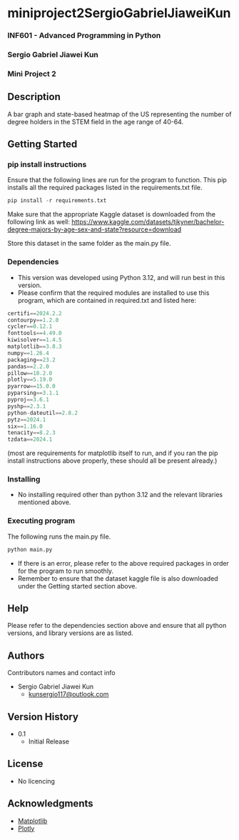 # miniproject2SergioGabrielJiaweiKun

### INF601 - Advanced Programming in Python
### Sergio Gabriel Jiawei Kun
### Mini Project 2

## Description
A bar graph and state-based heatmap of the US representing the number of degree holders in the STEM field in the age range of 40-64.
## Getting Started
### pip install instructions
Ensure that the following lines are run for the program to function.
This pip installs all the required packages listed in the requirements.txt file.
```python
pip install -r requirements.txt
```
Make sure that the appropriate Kaggle dataset is downloaded from the following link as well:
https://www.kaggle.com/datasets/tjkyner/bachelor-degree-majors-by-age-sex-and-state?resource=download

Store this dataset in the same folder as the main.py file.

### Dependencies

* This version was developed using Python 3.12, and will run best in this version.
* Please confirm that the required modules are installed to use this program, which are contained in required.txt
and listed here: 
```python
certifi==2024.2.2
contourpy==1.2.0
cycler==0.12.1
fonttools==4.49.0
kiwisolver==1.4.5
matplotlib==3.8.3
numpy==1.26.4
packaging==23.2
pandas==2.2.0
pillow==10.2.0
plotly==5.19.0
pyarrow==15.0.0
pyparsing==3.1.1
pyproj==3.6.1
pyshp==2.3.1
python-dateutil==2.8.2
pytz==2024.1
six==1.16.0
tenacity==8.2.3
tzdata==2024.1
```
(most are requirements for matplotlib itself to run, and if you ran the pip install instructions above properly, these should all be present already.)

### Installing

* No installing required other than python 3.12 and the relevant libraries mentioned above.

### Executing program
The following runs the main.py file.
```python
python main.py
```
* If there is an error, please refer to the above required packages in order for the program to run smoothly.
* Remember to ensure that the dataset kaggle file is also downloaded under the Getting started section above.

## Help

Please refer to the dependencies section above and ensure that all python versions, and library versions are as listed.

## Authors

Contributors names and contact info
* Sergio Gabriel Jiawei Kun
  * kunsergio117@outlook.com

## Version History
* 0.1
    * Initial Release

## License
* No licencing
## Acknowledgments
* [Matplotlib](https://matplotlib.org/stable/tutorials/pyplot.html)
* [Plotly](https://plotly.com/python/)
